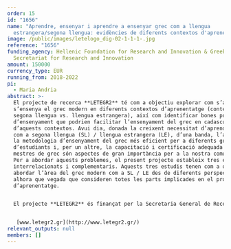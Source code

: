 ```yaml
---
order: 15
id: "1656"
name: "Aprendre, ensenyar i aprendre a ensenyar grec com a llengua
  estrangera/segona llengua: evidències de diferents contextos d'aprenentatge  "
image: /public/images/letelogo_dig-02-1-1-1-.jpg
reference: "1656"
funding_agency: Hellenic Foundation for Research and Innovation & Greek General
  Secretariat for Research and Innovation
amount: 150000
currency_type: EUR
running_from: 2018-2022
pi:
  - Maria Andria
abstract: >-
  El projecte de recerca **LETEGR2** té com a objectiu explorar com s’aprèn i
  s’ensenya el grec modern en diferents contextos d’aprenentatge (context de
  segona llengua vs. llengua estrangera), així com identificar bones pràctiques
  d’ensenyament que podrien facilitar l’ensenyament del grec en cadascun
  d’aquests contextos. Avui dia, donada la creixent necessitat d’aprendre grec
  com a segona llengua (SL) / llengua estrangera (LE), d’una banda, l’anàlisi de
  la metodologia d’ensenyament del grec més eficient per a diferents grups
  d’estudiants i, per un altre, la capacitació i certificació adequada dels
  mestres de grec són aspectes de gran importància per a la nostra comunitat.
  Per a abordar aquests problemes, el present projecte estableix tres estudis
  interrelacionats i complementaris. Aquests tres estudis tenen com a objectiu
  abordar l’àrea del grec modern com a SL / LE des de diferents perspectives
  alhora que vegada que consideren totes les parts implicades en el procés
  d’aprenentatge.


  El projecte **LETEGR2** és finançat per la Secretaria General de Recerca i Innovació (GSTI) i per la Fundació Hel·lènica per a Recerca i Innovació (HFRI). Les institucions d’acollida són la Universitat Nacional i Kapodistríaca d’Atenes i l’Escola de Grec Modern de la Universitat d’Atenes (*Didaskaleio Neas Ellinikis Glossas*).


   [www.letegr2.gr](http://www.letegr2.gr/)
relevant_outputs: null
members: []
---
```


